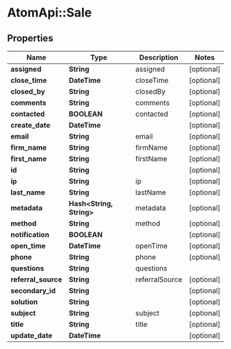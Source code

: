 # AtomApi::Sale

## Properties
Name | Type | Description | Notes
------------ | ------------- | ------------- | -------------
**assigned** | **String** | assigned | [optional] 
**close_time** | **DateTime** | closeTime | [optional] 
**closed_by** | **String** | closedBy | [optional] 
**comments** | **String** | comments | [optional] 
**contacted** | **BOOLEAN** | contacted | [optional] 
**create_date** | **DateTime** |  | [optional] 
**email** | **String** | email | [optional] 
**firm_name** | **String** | firmName | [optional] 
**first_name** | **String** | firstName | [optional] 
**id** | **String** |  | [optional] 
**ip** | **String** | ip | [optional] 
**last_name** | **String** | lastName | [optional] 
**metadata** | **Hash&lt;String, String&gt;** | metadata | [optional] 
**method** | **String** | method | [optional] 
**notification** | **BOOLEAN** |  | [optional] 
**open_time** | **DateTime** | openTime | [optional] 
**phone** | **String** | phone | [optional] 
**questions** | **String** | questions | 
**referral_source** | **String** | referralSource | [optional] 
**secondary_id** | **String** |  | [optional] 
**solution** | **String** |  | [optional] 
**subject** | **String** | subject | [optional] 
**title** | **String** | title | [optional] 
**update_date** | **DateTime** |  | [optional] 


